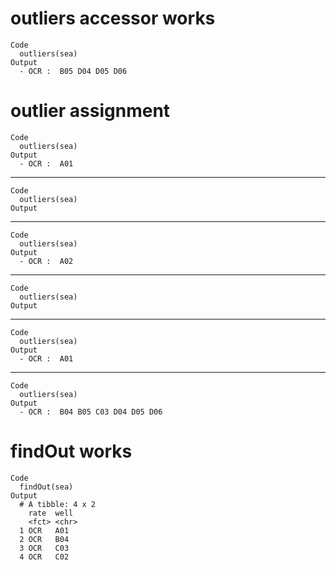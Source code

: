 # outliers accessor works

    Code
      outliers(sea)
    Output
      - OCR :  B05 D04 D05 D06

# outlier assignment

    Code
      outliers(sea)
    Output
      - OCR :  A01

---

    Code
      outliers(sea)
    Output
      

---

    Code
      outliers(sea)
    Output
      - OCR :  A02

---

    Code
      outliers(sea)
    Output
      

---

    Code
      outliers(sea)
    Output
      - OCR :  A01

---

    Code
      outliers(sea)
    Output
      - OCR :  B04 B05 C03 D04 D05 D06

# findOut works

    Code
      findOut(sea)
    Output
      # A tibble: 4 x 2
        rate  well 
        <fct> <chr>
      1 OCR   A01  
      2 OCR   B04  
      3 OCR   C03  
      4 OCR   C02  

